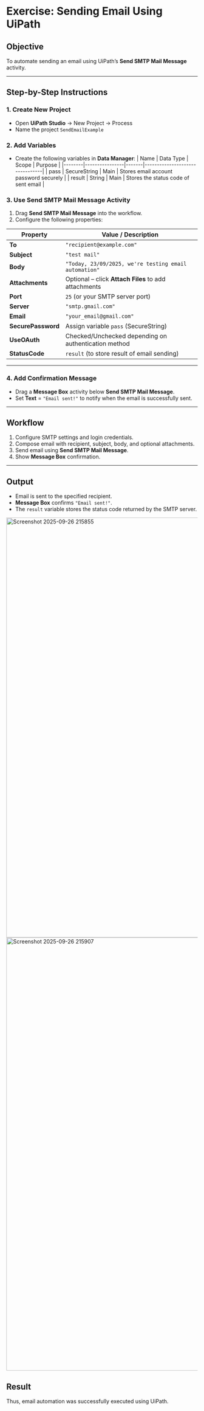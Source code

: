 # Exercise: Sending Email Using UiPath

## Objective
To automate sending an email using UiPath’s **Send SMTP Mail Message** activity.

---

## Step-by-Step Instructions

### 1. Create New Project
- Open **UiPath Studio** → New Project → Process  
- Name the project `SendEmailExample`

### 2. Add Variables
- Create the following variables in **Data Manager**:
  | Name   | Data Type      | Scope | Purpose                        |
  |--------|----------------|-------|--------------------------------|
  | pass   | SecureString   | Main  | Stores email account password securely |
  | result | String         | Main  | Stores the status code of sent email |

### 3. Use Send SMTP Mail Message Activity
1. Drag **Send SMTP Mail Message** into the workflow.  
2. Configure the following properties:  

| Property          | Value / Description                                      |
|------------------|----------------------------------------------------------|
| **To**           | `"recipient@example.com"`                                 |
| **Subject**      | `"test mail"`                                             |
| **Body**         | `"Today, 23/09/2025, we're testing email automation"`    |
| **Attachments**  | Optional – click **Attach Files** to add attachments    |
| **Port**         | `25` (or your SMTP server port)                         |
| **Server**       | `"smtp.gmail.com"`                                       |
| **Email**        | `"your_email@gmail.com"`                                 |
| **SecurePassword** | Assign variable `pass` (SecureString)                  |
| **UseOAuth**     | Checked/Unchecked depending on authentication method    |
| **StatusCode**   | `result` (to store result of email sending)             |

---

### 4. Add Confirmation Message
- Drag a **Message Box** activity below **Send SMTP Mail Message**.  
- Set **Text** = `"Email sent!"` to notify when the email is successfully sent.

---

## Workflow
1. Configure SMTP settings and login credentials.  
2. Compose email with recipient, subject, body, and optional attachments.  
3. Send email using **Send SMTP Mail Message**.  
4. Show **Message Box** confirmation.

---

## Output
- Email is sent to the specified recipient.  
- **Message Box** confirms `"Email sent!"`.  
- The `result` variable stores the status code returned by the SMTP server.

<img width="1919" height="1105" alt="Screenshot 2025-09-26 215855" src="https://github.com/user-attachments/assets/5aad31af-1d44-4433-a95c-c2c50a24e1a0" />
<img width="1917" height="1140" alt="Screenshot 2025-09-26 215907" src="https://github.com/user-attachments/assets/d0ff4159-25ee-4f59-b28e-620dd5d84cc1" />

## Result

Thus, email automation was successfully executed using UiPath.
